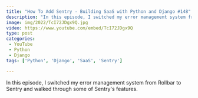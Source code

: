 ```yaml
---
title: "How To Add Sentry - Building SaaS with Python and Django #148"
description: "In this episode, I switched my error management system from Rollbar to Sentry and walked through some of Sentry's features."
image: img/2022/TcI72JDgx9Q.jpg
video: https://www.youtube.com/embed/TcI72JDgx9Q
type: post
categories:
 - YouTube
 - Python
 - Django
tags: ['Python', 'Django', 'SaaS', 'Sentry']

---
```


In this episode, I switched my error management system from Rollbar to Sentry and walked through some of Sentry's features.
